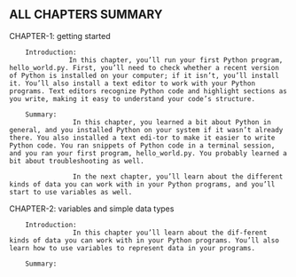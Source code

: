 ALL CHAPTERS SUMMARY
---------------------

CHAPTER-1: getting started
          
        Introduction:
                   In this chapter, you’ll run your first Python program, hello_world.py. First, you’ll need to check whether a recent version of Python is installed on your computer; if it isn’t, you’ll install it. You’ll also install a text editor to work with your Python programs. Text editors recognize Python code and highlight sections as you write, making it easy to understand your code’s structure.
        
        Summary:
                    In this chapter, you learned a bit about Python in general, and you installed Python on your system if it wasn’t already there. You also installed a text edi-tor to make it easier to write Python code. You ran snippets of Python code in a terminal session, and you ran your first program, hello_world.py. You probably learned a bit about troubleshooting as well.
                    
                    In the next chapter, you’ll learn about the different kinds of data you can work with in your Python programs, and you’ll start to use variables as well.

CHAPTER-2: variables and simple data types

        Introduction:
                    In this chapter you’ll learn about the dif-ferent kinds of data you can work with in your Python programs. You’ll also learn how to use variables to represent data in your programs. 

        Summary:
                